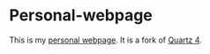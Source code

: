 # Personal-webpage

This is my [personal webpage](https://subtlesplendor.github.io/personal-webpage). It is a fork of [Quartz 4](https://github.com/jackyzha0/quartz/).
